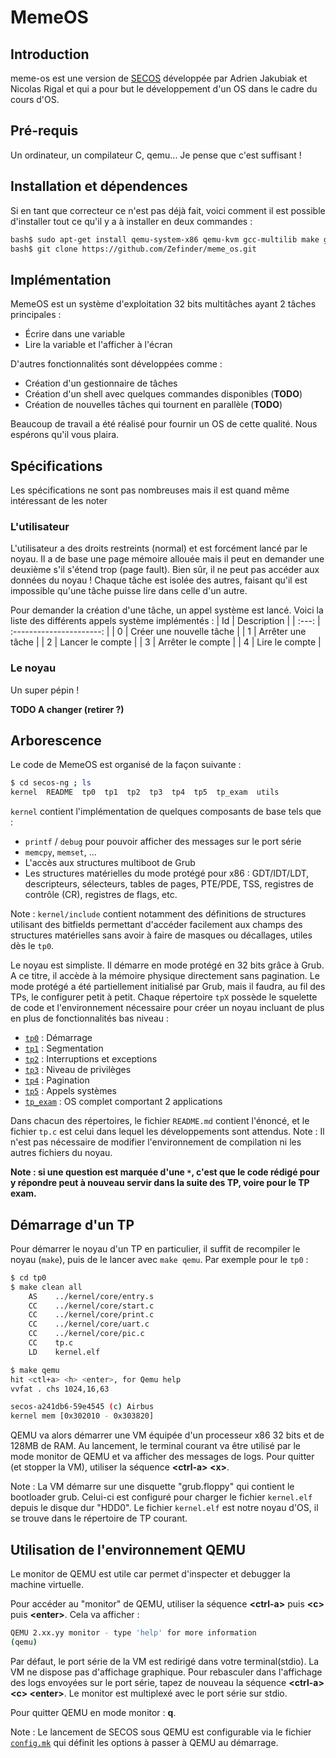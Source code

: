 # MemeOS

## Introduction

meme-os est une version de [SECOS](https://github.com/sduverger/secos) développée par Adrien Jakubiak et Nicolas Rigal et qui a pour but le développement d'un OS dans le cadre du cours d'OS.

## Pré-requis

Un ordinateur, un compilateur C, qemu... Je pense que c'est suffisant !

## Installation et dépendences

Si en tant que correcteur ce n'est pas déjà fait, voici comment il est possible d'installer tout ce qu'il y a à installer en deux commandes :

```bash
bash$ sudo apt-get install qemu-system-x86 qemu-kvm gcc-multilib make git
bash$ git clone https://github.com/Zefinder/meme_os.git
```

## Implémentation

MemeOS est un système d'exploitation 32 bits multitâches ayant 2 tâches principales :
- Écrire dans une variable 
- Lire la variable et l'afficher à l'écran

D'autres fonctionnalités sont développées comme :
- Création d'un gestionnaire de tâches
- Création d'un shell avec quelques commandes disponibles (**TODO**)
- Création de nouvelles tâches qui tournent en parallèle (**TODO**)

Beaucoup de travail a été réalisé pour fournir un OS de cette qualité. Nous espérons qu'il vous plaira.

## Spécifications

Les spécifications ne sont pas nombreuses mais il est quand même intéressant de les noter

### L'utilisateur

L'utilisateur a des droits restreints (normal) et est forcément lancé par le noyau. Il a de base une page mémoire allouée mais il peut en demander une deuxième s'il s'étend trop (page fault). Bien sûr, il ne peut pas accéder aux données du noyau ! Chaque tâche est isolée des autres, faisant qu'il est impossible qu'une tâche puisse lire dans celle d'un autre.

Pour demander la création d'une tâche, un appel système est lancé. Voici la liste des différents appels système implémentés : 
|  Id   |       Description        |
| :---: | :----------------------: |
|   0   | Créer une nouvelle tâche |
|   1   |    Arrêter une tâche     |
|   2   |     Lancer le compte     |
|   3   |    Arrêter le compte     |
|   4   |      Lire le compte      |

### Le noyau

Un super pépin !

**TODO A changer (retirer ?)**
## Arborescence

Le code de MemeOS est organisé de la façon suivante :

```bash
$ cd secos-ng ; ls
kernel  README  tp0  tp1  tp2  tp3  tp4  tp5  tp_exam  utils
```

`kernel` contient l'implémentation de quelques composants de base tels que : 

* `printf` / `debug` pour pouvoir afficher des messages sur le port série
* `memcpy`, `memset`, ...
* L'accès aux structures multiboot de Grub
* Les structures matérielles du mode protégé pour x86 : GDT/IDT/LDT,
  descripteurs, sélecteurs, tables de pages, PTE/PDE, TSS, registres de
  contrôle (CR), registres de flags, etc.

Note : `kernel/include` contient notamment des définitions de structures
utilisant des bitfields permettant d'accéder facilement aux champs des
structures matérielles sans avoir à faire de masques ou décallages, utiles
dès le `tp0`.

 Le noyau est simpliste. Il démarre en mode protégé en 32 bits grâce à Grub. A
 ce titre, il accède à la mémoire physique directement sans pagination. Le
 mode protégé a été partiellement initialisé par Grub, mais il faudra, au fil
 des TPs, le configurer petit à petit. Chaque répertoire `tpX` possède le
 squelette de code et l'environnement nécessaire pour créer un noyau incluant
 de plus en plus de fonctionnalités bas niveau :

* [`tp0`](./tp0/README.md) : Démarrage
* [`tp1`](./tp1/README.md) : Segmentation
* [`tp2`](./tp2/README.md) : Interruptions et exceptions
* [`tp3`](./tp3/README.md) : Niveau de privilèges
* [`tp4`](./tp4/README.md) : Pagination
* [`tp5`](./tp5/README.md) : Appels systèmes
* [`tp_exam`](./tp_exam/README.md) : OS complet comportant 2 applications

Dans chacun des répertoires, le fichier `README.md` contient l'énoncé, et le
fichier `tp.c` est celui dans lequel les développements sont attendus. Note :
Il n'est pas nécessaire de modifier l'environnement de compilation ni les
autres fichiers du noyau.

**Note : si une question est marquée d'une `*`, c'est que le code rédigé pour
  y répondre peut à nouveau servir dans la suite des TP, voire pour le TP
  exam.**

## Démarrage d'un TP

Pour démarrer le noyau d'un TP en particulier, il suffit de recompiler le
noyau (`make`), puis de le lancer avec `make qemu`. Par exemple pour le `tp0` :

```bash
$ cd tp0
$ make clean all
    AS    ../kernel/core/entry.s
    CC    ../kernel/core/start.c
    CC    ../kernel/core/print.c
    CC    ../kernel/core/uart.c
    CC    ../kernel/core/pic.c
    CC    tp.c
    LD    kernel.elf

$ make qemu
hit <ctl+a> <h> <enter>, for Qemu help
vvfat . chs 1024,16,63

secos-a241db6-59e4545 (c) Airbus
kernel mem [0x302010 - 0x303820]
```

QEMU va alors démarrer une VM équipée d'un processeur x86 32 bits et de 128MB
de RAM. Au lancement, le terminal courant va être utilisé par le mode monitor
de QEMU et va afficher des messages de logs. Pour quitter (et stopper la VM),
utiliser la séquence **\<ctrl-a\> \<x\>**.

Note : La VM démarre sur une disquette "grub.floppy" qui contient le
bootloader grub. Celui-ci est configuré pour charger le fichier `kernel.elf`
depuis le disque dur "HDD0". Le fichier `kernel.elf` est notre noyau d'OS, il
se trouve dans le répertoire de TP courant.

## Utilisation de l'environnement QEMU

Le monitor de QEMU est utile car permet d'inspecter et debugger la machine
virtuelle.

Pour accéder au "monitor" de QEMU, utiliser la séquence **\<ctrl-a\>**
puis **\<c\>** puis **\<enter\>**. Cela va afficher :

```bash
QEMU 2.xx.yy monitor - type 'help' for more information
(qemu)
```

Par défaut, le port série de la VM est redirigé dans votre terminal(stdio). La
VM ne dispose pas d'affichage graphique. Pour rebasculer dans l'affichage des
logs envoyées sur le port série, tapez de nouveau la
séquence **\<ctrl-a\> \<c\> \<enter\>**. Le monitor est multiplexé avec le
port série sur stdio.

Pour quitter QEMU en mode monitor : **q**.

Note : Le lancement de SECOS sous QEMU est configurable via le fichier
[`config.mk`](./utils/config.mk) qui définit les options à passer à QEMU au
démarrage.